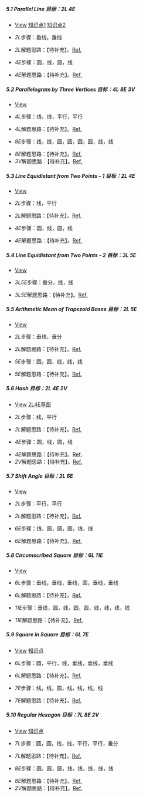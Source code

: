 ##### 5.1 Parallel Line *目标：2L 4E*
- [View](images/level/parallel.png) [知识点1](images/hints/Fact-RhombusSides.png) [知识点2](images/hints/Fact-RectCenter.png) 
+ *2L*步骤：垂线，垂线
- *2L*解题思路：【待补充】。[Ref.](solved/5.1.2L.png)
+ *4E*步骤：圆，线，圆，线
- *4E*解题思路：【待补充】。[Ref.](solved/5.1.4E.png)


##### 5.2 Parallelogram by Three Vertices *目标：4L 8E 3V*
- [View](images/level/parallelogram3-v.png) 
+ *4L*步骤：线，线，平行，平行
- *4L*解题思路：【待补充】。[Ref.](solved/5.2.4L.png)
+ *8E*步骤：线，线，圆，圆，圆，圆，线，线
- *8E*解题思路：【待补充】。[Ref.](solved/5.2.8E.png)
- *3V*解题思路：【待补充】。[Ref.](solved/5.2.3V.png)


##### 5.3 Line Equidistant from Two Points - 1 *目标：2L 4E*
- [View](images/level/line-along-points.png) 
+ *2L*步骤：线，平行
- *2L*解题思路：【待补充】。[Ref.](solved/5.3.2L.png)
+ *4E*步骤：圆，线，圆，线
- *4E*解题思路：【待补充】。[Ref.](solved/5.3.4E.png)


##### 5.4 Line Equidistant from Two Points - 2 *目标：3L 5E*
- [View](images/level/line-between-points.png) 
+ *3L5E*步骤：垂分，线，线
- *3L5E*解题思路：【待补充】。[Ref.](solved/5.4.3L5E.png)


##### 5.5 Arithmetic Mean of Trapezoid Bases *目标：2L 5E*
- [View](images/level/trapezoid-median.png) 
+ *2L*步骤：垂线，垂分
- *2L*解题思路：【待补充】。[Ref.](solved/5.5.2L.png)
+ *5E*步骤：圆，圆，线，线，线
- *5E*解题思路：【待补充】。[Ref.](solved/5.5.5E.png)


##### 5.6 Hash *目标：2L 4E 2V*
- [View](images/level/hash.png) [2L4E草图](images/hints/Draft-Hash.png) 
+ *2L*步骤：线，平行
- *2L*解题思路：【待补充】。[Ref.](solved/5.6.2L.png)
+ *4E*步骤：圆，线，圆，线
- *4E*解题思路：【待补充】。[Ref.](solved/5.6.4E.png)
- *2V*解题思路：【待补充】。[Ref.](solved/5.6.2V.png)


##### 5.7 Shift Angle *目标：2L 6E*
- [View](images/level/shift-angle.png) 
+ *2L*步骤：平行，平行
- *2L*解题思路：【待补充】。[Ref.](solved/5.7.2L.png)
+ *6E*步骤：线，圆，圆，圆，线，线
- *6E*解题思路：【待补充】。[Ref.](solved/5.7.6E.png)


##### 5.8 Circumscribed Square *目标：6L 11E*
- [View](images/level/square-about-circle.png) 
+ *6L*步骤：垂线，垂线，垂线，圆，垂线，垂线
- *6L*解题思路：【待补充】。[Ref.](solved/5.8.6L.png)
+ *11E*步骤：垂线，圆，线，圆，圆，线，线，线，线
- *11E*解题思路：【待补充】。[Ref.](solved/5.8.11E.png)


##### 5.9 Square in Square *目标：6L 7E*
- [View](images/level/square-in-square.png) [知识点](images/hints/Fact-PointSymmetry.png) 
+ *6L*步骤：圆，平行，线，垂线，垂线，垂线
- *6L*解题思路：【待补充】。[Ref.](solved/5.9.6L.png)
+ *7E*步骤：线，线，圆，线，线，线，线
- *7E*解题思路：【待补充】。[Ref.](solved/5.9.7E.png)


##### 5.10 Regular Hexagon *目标：7L 8E 2V*
- [View](images/level/hexagon-by-side.png) [知识点](images/hints/Fact-Hexagon.png) 
+ *7L*步骤：圆，圆，线，线，平行，平行，垂分
- *7L*解题思路：【待补充】。[Ref.](solved/5.10.7L.png)
+ *8E*步骤：圆，圆，圆，线，线，线，线，线
- *8E*解题思路：【待补充】。[Ref.](solved/5.10.8E.png)
- *2V*解题思路：【待补充】。[Ref.](solved/5.10.2V.png)

